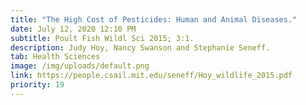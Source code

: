 ```yaml
---
title: "The High Cost of Pesticides: Human and Animal Diseases."
date: July 12, 2020 12:10 PM
subtitle: Poult Fish Wildl Sci 2015; 3:1.
description: Judy Hoy, Nancy Swanson and Stephanie Seneff.
tab: Health Sciences
image: /img/uploads/default.png
link: https://people.csail.mit.edu/seneff/Hoy_wildlife_2015.pdf
priority: 19
---
```

